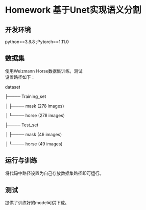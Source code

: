 # Homework 基于Unet实现语义分割
## 开发环境
python==3.8.8     ;Pytorch==1.11.0
## 数据集
使用Weizmann Horse数据集训练，测试  
设置路径如下：  

dataset  

├──── Training_set  

│    ├──── mask (278 images)  

│    └──── horse (278 images)  

├──── Test_set  

│    ├──── mask (49 images)  

│    └──── horse (49 images)
## 运行与训练
将代码中路径设置为自己存放数据集路径即可运行。

## 测试
提供了训练好的model可供下载。
